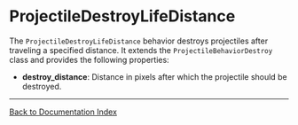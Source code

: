 # ProjectileDestroyLifeDistance
The `ProjectileDestroyLifeDistance` behavior destroys projectiles after traveling a specified distance. It extends the `ProjectileBehaviorDestroy` class and provides the following properties:
-   **destroy_distance**: Distance in pixels after which the projectile should be destroyed.
---
[Back to Documentation Index](_sidebar.md)
